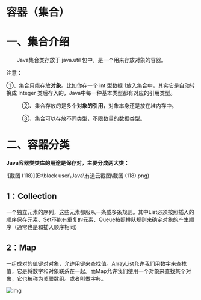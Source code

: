 # **容器（集合）**

# **一、集合介绍**

　　Java集合类存放于 java.util 包中，是一个用来存放对象的容器。

注意：

①、集合只能存放**对象**。比如你存一个 int 型数据 1放入集合中，其实它是自动转换成 Integer 类后存入的，Java中每一种基本类型都有对应的引用类型。

　　　②、集合存放的是多个**对象的引用**，对象本身还是放在堆内存中。

　　　③、集合可以存放不同类型，不限数量的数据类型。

# **二、容器分类**

**Java容器类类库的用途是保存对，主要分成两大类：**





![截图 (118)](E:\black user\Java\有道云截图\截图 (118).png)

## **1：Collection**

一个独立元素的序列，这些元素都服从一条或多条规则。其中List必须按照插入的顺序保存元素、Set不能有重复的元素、Queue按照排队规则来确定对象的产生顺序（通常也是和插入顺序相同）

## **2：Map**

一组成对的值键对对象，允许用键来查找值。ArrayList允许我们用数字来查找值，它是将数字和对象联系在一起。而Map允许我们使用一个对象来查找某个对象，它也被称为关联数组。或者叫做字典。

![img](http://note.youdao.com/yws/res/7279/WEBRESOURCEbbd4012691710788ab2f145ee027f8fd)